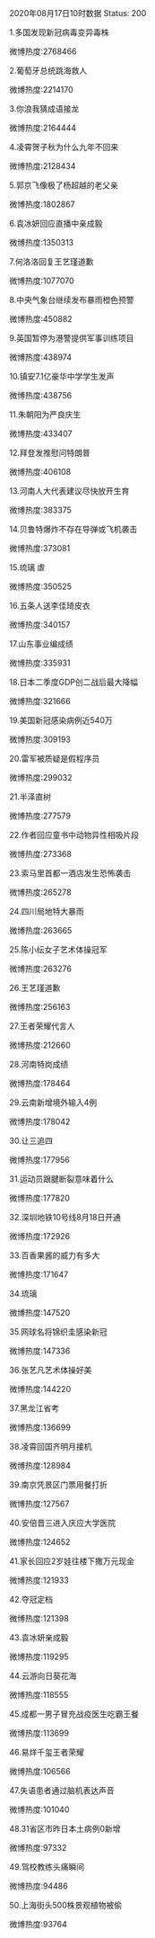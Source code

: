 2020年08月17日10时数据
Status: 200

1.多国发现新冠病毒变异毒株

微博热度:2768466

2.葡萄牙总统跳海救人

微博热度:2214170

3.你浪我猜成语接龙

微博热度:2164444

4.凌霄贺子秋为什么九年不回来

微博热度:2128434

5.郭京飞像极了杨超越的老父亲

微博热度:1802867

6.袁冰妍回应直播中亲成毅

微博热度:1350313

7.何洛洛回复王艺瑾道歉

微博热度:1077070

8.中央气象台继续发布暴雨橙色预警

微博热度:450882

9.英国暂停为港警提供军事训练项目

微博热度:438974

10.镇安7.1亿豪华中学学生发声

微博热度:438756

11.朱朝阳为严良庆生

微博热度:433407

12.拜登发推慰问特朗普

微博热度:406108

13.河南人大代表建议尽快放开生育

微博热度:383375

14.贝鲁特爆炸不存在导弹或飞机袭击

微博热度:373081

15.琉璃 虐

微博热度:350525

16.五条人送李佳琦皮衣

微博热度:340157

17.山东事业编成绩

微博热度:335931

18.日本二季度GDP创二战后最大降幅

微博热度:321666

19.美国新冠感染病例近540万

微博热度:309193

20.雷军被质疑是假程序员

微博热度:299032

21.半泽直树

微博热度:277579

22.作者回应童书中动物异性相吸片段

微博热度:273368

23.索马里首都一酒店发生恐怖袭击

微博热度:265278

24.四川局地特大暴雨

微博热度:263665

25.陈小纭女子艺术体操冠军

微博热度:263276

26.王艺瑾道歉

微博热度:256163

27.王者荣耀代言人

微博热度:212660

28.河南特岗成绩

微博热度:178464

29.云南新增境外输入4例

微博热度:178042

30.让三追四

微博热度:177956

31.运动员跟腱断裂意味着什么

微博热度:177820

32.深圳地铁10号线8月18日开通

微博热度:172926

33.百香果酱的威力有多大

微博热度:171647

34.琉璃

微博热度:147520

35.网球名将锦织圭感染新冠

微博热度:147336

36.张艺凡艺术体操好美

微博热度:144220

37.黑龙江省考

微博热度:136699

38.凌霄回国齐明月接机

微博热度:128984

39.南京凭景区门票用餐打折

微博热度:127567

40.安倍晋三进入庆应大学医院

微博热度:124652

41.家长回应2岁娃往楼下撒万元现金

微博热度:121933

42.夺冠定档

微博热度:121398

43.袁冰妍亲成毅

微博热度:119295

44.云游向日葵花海

微博热度:118555

45.成都一男子冒充战疫医生吃霸王餐

微博热度:113699

46.易烊千玺王者荣耀

微博热度:106566

47.失语患者通过脑机表达声音

微博热度:101040

48.31省区市昨日本土病例0新增

微博热度:97332

49.驾校教练头痛瞬间

微博热度:94486

50.上海街头500株景观植物被偷

微博热度:93764

